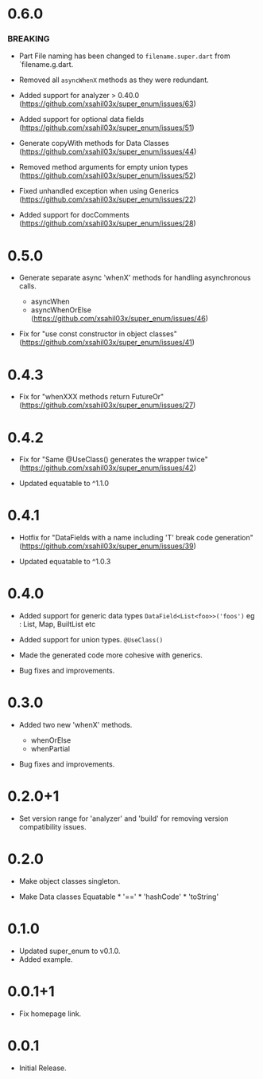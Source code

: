 # 0.6.0
### BREAKING
- Part File naming has been changed to `filename.super.dart` from `filename.g.dart.

- Removed all `asyncWhenX` methods as they were redundant.

- Added support for analyzer > 0.40.0
  (https://github.com/xsahil03x/super_enum/issues/63)

- Added support for optional data fields
  (https://github.com/xsahil03x/super_enum/issues/51)

- Generate copyWith methods for Data Classes
  (https://github.com/xsahil03x/super_enum/issues/44)

- Removed method arguments for empty union types
  (https://github.com/xsahil03x/super_enum/issues/52)

- Fixed unhandled exception when using Generics
  (https://github.com/xsahil03x/super_enum/issues/22)

- Added support for docComments
  (https://github.com/xsahil03x/super_enum/issues/28)


# 0.5.0

- Generate separate async 'whenX' methods for handling asynchronous calls.
   - asyncWhen
   - asyncWhenOrElse
  (https://github.com/xsahil03x/super_enum/issues/46)

- Fix for "use const constructor in object classes"
  (https://github.com/xsahil03x/super_enum/issues/41)

# 0.4.3

- Fix for "whenXXX methods return FutureOr"
       (https://github.com/xsahil03x/super_enum/issues/27)

# 0.4.2

- Fix for "Same @UseClass() generates the wrapper twice"
  (https://github.com/xsahil03x/super_enum/issues/42)

- Updated equatable to ^1.1.0

# 0.4.1

- Hotfix for "DataFields with a name including 'T' break code generation"
  (https://github.com/xsahil03x/super_enum/issues/39)

- Updated equatable to ^1.0.3

# 0.4.0

- Added support for generic data types `DataField<List<foo>>('foos')`
  eg : List, Map, BuiltList etc

- Added support for union types. `@UseClass()`

- Made the generated code more cohesive with generics.

- Bug fixes and improvements.

# 0.3.0

- Added two new 'whenX' methods.
  - whenOrElse
  - whenPartial

- Bug fixes and improvements.

# 0.2.0+1

- Set version range for 'analyzer' and 'build'
  for removing version compatibility issues.

# 0.2.0

- Make object classes singleton.

- Make Data classes Equatable
        * '=='
        * 'hashCode'
        * 'toString'

# 0.1.0

- Updated super_enum to v0.1.0.
- Added example.

# 0.0.1+1

- Fix homepage link.

# 0.0.1

- Initial Release.
